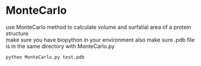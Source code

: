 # MonteCarlo
use MonteCarlo method to calculate volume and surfatial area of a protein structure  
make sure you have biopython in your environment also make sure .pdb file is in the same directory with MonteCarlo.py  
```$
python MonteCarlo.py test.pdb
```

